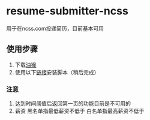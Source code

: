 # resume-submitter-ncss
用于在ncss.com投递简历，目前基本可用
## 使用步骤
1. 下载[油猴](https://www.tampermonkey.net/)
2. 使用以下[链接](https://greasyfork.org/zh-CN/scripts/471270-%E8%87%AA%E5%8A%A8%E6%8A%95%E9%80%92%E5%B7%A5%E4%BD%9C)安装脚本（稍后完成）
### 注意
1. 达到时间阈值后返回第一页的功能目前是不可用的
2. 薪资 黑名单指最低薪资不低于 白名单指最高薪资不低于
